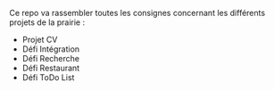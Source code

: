 Ce repo va rassembler toutes les consignes concernant les différents projets de la prairie :

* Projet CV
* Défi Intégration
* Défi Recherche
* Défi Restaurant
* Défi ToDo List

